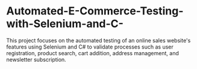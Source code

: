 # Automated-E-Commerce-Testing-with-Selenium-and-C-
This project focuses on the automated testing of an online sales website's features using Selenium and C# to validate processes  such as user registration, product search, cart addition, address management, and newsletter subscription.
